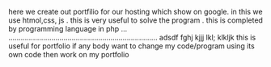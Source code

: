 here we create out portfilio for our hosting which show on google.
in this we use htmol,css, js .
this is very useful to solve the program .
this is completed by programming language in php ...
.........................................................................
adsdf fghj kjjj lkl; klkljk 
this is useful for portfolio
if any body want to change my code/program using its own code then work on my portfolio
